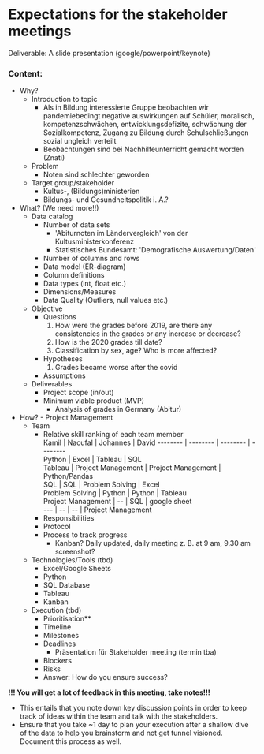 # __Expectations for the stakeholder meetings__
Deliverable: A slide presentation (google/powerpoint/keynote)
### Content:
* Why?
  * Introduction to topic
    - Als in Bildung interessierte Gruppe beobachten wir pandemiebedingt negative auswirkungen auf Schüler, moralisch, kompetenzschwächen, entwicklungsdefizite, schwächung der Sozialkompetenz, Zugang zu Bildung durch Schulschließungen sozial ungleich verteilt
    - Beobachtungen sind bei Nachhilfeunterricht gemacht worden (Znati)
  * Problem
    - Noten sind schlechter geworden 
  * Target group/stakeholder
    - Kultus-, (Bildungs)ministerien
    - Bildungs- und Gesundheitspolitik i. A.?
* What? (We need more!!)
  * Data catalog
    * Number of data sets
      - 'Abiturnoten im Ländervergleich' von der Kultusministerkonferenz
      - Statistisches Bundesamt: 'Demografische Auswertung/Daten'
    * Number of columns and rows
    * Data model (ER-diagram)
    * Column definitions
    * Data types (int, float etc.)
    * Dimensions/Measures
    * Data Quality (Outliers, null values etc.)
  * Objective
    * Questions
      1. How were the grades before 2019, are there any consistencies in the grades or any increase or decrease?
      2. How is the 2020 grades till date?
      3. Classification by sex, age? Who is more affected?
    * Hypotheses
      1. Grades became worse after the covid
    * Assumptions
  * Deliverables
    * Project scope (in/out)
    * Minimum viable product (MVP) 
      - Analysis of grades in Germany (Abitur)
* How? - Project Management
    * Team
      * Relative skill ranking of each team member  
        Kamil               | Naoufal               | Johannes            | David 
        --------            | --------              | --------            | --------  
        Python              | Excel                 | Tableau             | SQL  
        Tableau             | Project Management    | Project Management  | Python/Pandas  
        SQL                 | SQL                   | Problem Solving     | Excel  
        Problem Solving     | Python                | Python              | Tableau  
        Project Management  | --                    | SQL                 | google sheet  
        ---                 | --                    | --                  | Project Management  
      * Responsibilities
      * Protocol
      * Process to track progress
        - Kanban? Daily updated, daily meeting z. B. at 9 am, 9.30 am screenshot?
  * Technologies/Tools (tbd)
      * Excel/Google Sheets
      * Python
      * SQL Database
      * Tableau
      * Kanban
   * Execution (tbd)
      * Prioritisation**
      * Timeline
      * Milestones
      * Deadlines
        - Präsentation für Stakeholder meeting (termin tba)
      * Blockers
      * Risks
      * Answer: How do you ensure success?

__!!! You will get a lot of feedback in this meeting, take notes!!!__ 
* This entails that you note down key discussion points in order to keep track of ideas within the team and talk with the stakeholders. 
* Ensure that you take ~1 day to plan your execution after a shallow dive of the data to help you brainstorm and not get tunnel visioned. Document this process as well.

